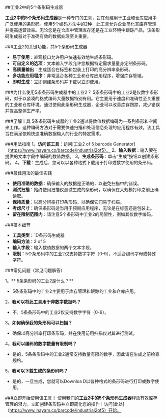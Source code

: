##工业2中的5个条形码生成器

**工业2中的5个条形码生成器**是一种专门的工具，旨在创建用于工业和仓库应用中广泛使用的条形码。使用5个编码方法中的2种，此工具允许企业简化其库存管理并提高运营效率。无论您是在仓库中管理库存还是在工业环境中跟踪产品，该条形码生成器对于准确有效的数据处理至关重要。

###工业2的关键功能，共5个条形码生成器
-  **易于使用**：直观接口允许用户快速有效地生成条形码。
-  **可自定义的选项**：文本输入字段允许您根据特定需求量量身定制条形码。
-  **高质量输出**：生成适合在标签和包装上打印的高分辨率条形码。
-  **多功能应用程序**：非常适合各种工业和仓库应用程序，增强库存管理。
-  **即时生成**：立即创建条形码并下载以立即使用。

###为什么使用5条条形码生成器中的工业2？
5条条形码中的工业2是仅数字条形码，对于以紧凑的格式编码大量数据特别有用。它主要用于速度和准确性至关重要的工业和仓库环境。通过使用此条形码生成器，企业可以改善库存跟踪，减少错误并提高整体生产率。

###了解工具
5条条形码生成器的工业2通过将数值数据编码为一系列条形和空间来工作。这种编码方法对于需要快速扫描和处理信息处理的应用程序有效。该工具旨在满足依赖快速准确数据输入的行业的特定需求。

###用法指南
1。**访问该工具**：访问[工业2 of 5 barcode Generator]（https://www.inayam.co/barcode/industrial2of5）。
2。**输入数据**：输入要在提供的文本字段中编码的数值数据。
3。**生成条形码**：单击“生成”按钮以创建条形码。
4。**下载**：生成后，您可以以各种格式下载用于打印或数字使用的条形码。

###最佳用法的最佳实践
-  **使用准确的数据**：确保输入的数据是正确的，以避免扫描中的错误。
-  **测试扫描**：始终使用扫描仪测试生成的条形码，以确保在大规模打印之前正确读取。
-  **保持质量**：以高分辨率打印条形码，以确保它们易于扫描。
-  **考虑尺寸**：确保条形码适当用于预期应用程序，无论是在标签还是包装上。
-  **留在限制范围内**：请注意5个条形码中工业2的局限性，例如其仅数字编码。

###技术细节
-  **工具类型**：1D条形码生成器
-  **编码方法**：2 of 5
-  **输入字段**：输入数值数据的两个文本字段。
-  **限制**：5个条形码中的工业2仅支持数字字符（0-9），不适合编码字母或特殊字符。

###常见问题（常见问题解答）

1。** 5条条形码的工业2是什么？**
-  5条条形码中的工业2主要用于库存管理和跟踪的工业和仓库应用。

2。**我可以将此工具用于非数字数据吗？**
- 不，5条条形码中的工业2仅支持数字字符（0-9）。

3。**如何确保我的条形码可以扫描？**
- 确保以高分辨率打印条形码，并在使用前用扫描仪对其进行测试。

4。**我可以编码的数字数量有限制吗？**
- 是的，5条条形码中的工业2通常支持数量有限的数字，因此请在生成之前检查规格。

5。**我可以下载生成的条形码吗？**
- 是的，一旦生成，您就可以Downloa D以各种格式的条形码进行打印或数字使用。

###立即开始使用该工具！
使用我们的**工业2中的5个条形码生成器**释放有效库存管理的潜力。立即创建条形码并立即简化您的操作！访问[此处]（https://www.inayam.co/barcode/industrial2of5）开始。